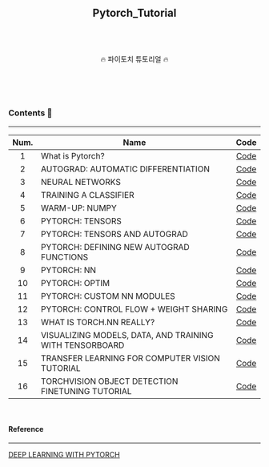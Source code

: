 ## <p align="center"> Pytorch_Tutorial </p>

<br>
<br>

<p align="center"> 🔥 파이토치 튜토리얼 🔥 </p>
<br>
<br>
<br>

### Contents 📄
-----

| Num.|Name|Code|
|:---:|---|:---:|
| 1 | What is Pytorch? | [Code](https://github.com/JaeHeee/Pytorch_Tutorial/blob/main/code/What_is_Pytorch.ipynb) |
| 2 | AUTOGRAD: AUTOMATIC DIFFERENTIATION | [Code](https://github.com/JaeHeee/Pytorch_Tutorial/blob/main/code/AUTOGRAD_AUTOMATIC_DIFFERENTIATION.ipynb) |
| 3 | NEURAL NETWORKS | [Code](https://github.com/JaeHeee/Pytorch_Tutorial/blob/main/code/NEURAL_NETWORKS.ipynb) |
| 4 | TRAINING A CLASSIFIER | [Code](https://github.com/JaeHeee/Pytorch_Tutorial/blob/main/code/TRAINING_A_CLASSIFIER.ipynb) |
| 5 | WARM-UP: NUMPY | [Code](https://github.com/JaeHeee/Pytorch_Tutorial/blob/main/code/WARM_UP_NUMPY.ipynb) |
| 6 | PYTORCH: TENSORS | [Code](https://github.com/JaeHeee/Pytorch_Tutorial/blob/main/code/PYTORCH_TENSORS.ipynb) |
| 7 | PYTORCH: TENSORS AND AUTOGRAD | [Code](https://github.com/JaeHeee/Pytorch_Tutorial/blob/main/code/PYTORCH_TENSORS_AND_AUTOGRAD.ipynb) |
| 8 | PYTORCH: DEFINING NEW AUTOGRAD FUNCTIONS | [Code](https://github.com/JaeHeee/Pytorch_Tutorial/blob/main/code/PYTORCH_DEFINING_NEW_AUTOGRAD_FUNCTIONS.ipynb) |
| 9 | PYTORCH: NN | [Code](https://github.com/JaeHeee/Pytorch_Tutorial/blob/main/code/PYTORCH_NN.ipynb) |
| 10 | PYTORCH: OPTIM | [Code](https://github.com/JaeHeee/Pytorch_Tutorial/blob/main/code/PYTORCH_OPTIM.ipynb) |
| 11 | PYTORCH: CUSTOM NN MODULES | [Code](https://github.com/JaeHeee/Pytorch_Tutorial/blob/main/code/PYTORCH_CUSTOM_NN_MODULES.ipynb) |
| 12 | PYTORCH: CONTROL FLOW + WEIGHT SHARING | [Code](https://github.com/JaeHeee/Pytorch_Tutorial/blob/main/code/PYTORCH_CONTROL_FLOW_%2B_WEIGHT_SHARING.ipynb) |
| 13 | WHAT IS TORCH.NN REALLY? | [Code](https://github.com/JaeHeee/Pytorch_Tutorial/blob/main/code/WHAT_IS_TORCH_NN_REALLY%3F.ipynb) |
| 14 | VISUALIZING MODELS, DATA, AND TRAINING WITH TENSORBOARD | [Code](https://github.com/JaeHeee/Pytorch_Tutorial/blob/main/code/VISUALIZING_MODELS%2C_DATA%2C_AND_TRAINING_WITH_TENSORBOARD.ipynb) |
| 15 | TRANSFER LEARNING FOR COMPUTER VISION TUTORIAL | [Code](https://github.com/JaeHeee/Pytorch_Tutorial/blob/main/code/TRANSFER_LEARNING_FOR_COMPUTER_VISION_TUTORIAL.ipynb) |
| 16 | TORCHVISION OBJECT DETECTION FINETUNING TUTORIAL | [Code](https://github.com/JaeHeee/Pytorch_Tutorial/blob/main/code/TORCHVISION_OBJECT_DETECTION_FINETUNING_TUTORIAL.ipynb) |

<br>

#### Reference
-----
[DEEP LEARNING WITH PYTORCH](https://pytorch.org/tutorials/beginner/deep_learning_60min_blitz.html)
